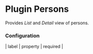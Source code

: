 Plugin Persons
==============

Provides *List* and *Detail* view of persons.

### Configuration

| label | property | required | 
